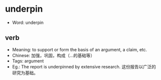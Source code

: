 # underpin

- Word: underpin

## verb

- Meaning: to support or form the basis of an argument, a claim, etc.
- Chinese: 加强，巩固，构成（…的基础等）
- Tags: argument
- Eg.: The report is underpinned by extensive research. 这份报告以广泛的研究为基础。

